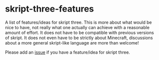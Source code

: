 # skript-three-features
A list of features/ideas for skript three. This is more about what would be nice to have, not really what one actually can achieve with a reasonable amount of effort. It does not have to be compatible with previous versions of skript. It does not even have to be strictly about Minecraft, discussions about a more general skript-like language are more than welcome!

Please add an [issue](https://github.com/bi0qaw/skript-three-features/issues) if you have a feature/idea for skript three.

